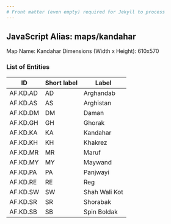 ```yaml
---
# Front matter (even empty) required for Jekyll to process
---
```


## JavaScript Alias: maps/kandahar

Map Name: Kandahar
Dimensions (Width x Height): 610x570





### List of Entities

ID | Short label | Label
---|---|---|
AF.KD.AD|AD|Arghandab
AF.KD.AS|AS|Arghistan
AF.KD.DM|DM|Daman
AF.KD.GH|GH|Ghorak
AF.KD.KA|KA|Kandahar
AF.KD.KH|KH|Khakrez
AF.KD.MR|MR|Maruf
AF.KD.MY|MY|Maywand
AF.KD.PA|PA|Panjwayi
AF.KD.RE|RE|Reg
AF.KD.SW|SW|Shah Wali Kot
AF.KD.SR|SR|Shorabak
AF.KD.SB|SB|Spin Boldak